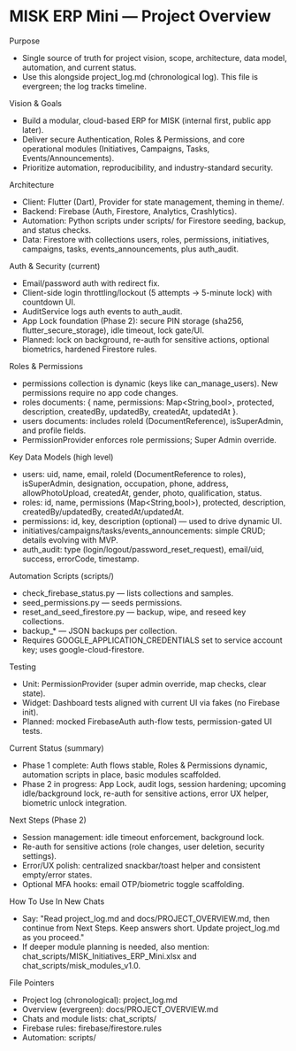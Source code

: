 # MISK ERP Mini — Project Overview

Purpose
- Single source of truth for project vision, scope, architecture, data model, automation, and current status.
- Use this alongside project_log.md (chronological log). This file is evergreen; the log tracks timeline.

Vision & Goals
- Build a modular, cloud-based ERP for MISK (internal first, public app later).
- Deliver secure Authentication, Roles & Permissions, and core operational modules (Initiatives, Campaigns, Tasks, Events/Announcements).
- Prioritize automation, reproducibility, and industry-standard security.

Architecture
- Client: Flutter (Dart), Provider for state management, theming in theme/.
- Backend: Firebase (Auth, Firestore, Analytics, Crashlytics).
- Automation: Python scripts under scripts/ for Firestore seeding, backup, and status checks.
- Data: Firestore with collections users, roles, permissions, initiatives, campaigns, tasks, events_announcements, plus auth_audit.

Auth & Security (current)
- Email/password auth with redirect fix.
- Client-side login throttling/lockout (5 attempts → 5-minute lock) with countdown UI.
- AuditService logs auth events to auth_audit.
- App Lock foundation (Phase 2): secure PIN storage (sha256, flutter_secure_storage), idle timeout, lock gate/UI.
- Planned: lock on background, re-auth for sensitive actions, optional biometrics, hardened Firestore rules.

Roles & Permissions
- permissions collection is dynamic (keys like can_manage_users). New permissions require no app code changes.
- roles documents: { name, permissions: Map<String,bool>, protected, description, createdBy, updatedBy, createdAt, updatedAt }.
- users documents: includes roleId (DocumentReference), isSuperAdmin, and profile fields.
- PermissionProvider enforces role permissions; Super Admin override.

Key Data Models (high level)
- users: uid, name, email, roleId (DocumentReference to roles), isSuperAdmin, designation, occupation, phone, address, allowPhotoUpload, createdAt, gender, photo, qualification, status.
- roles: id, name, permissions (Map<String,bool>), protected, description, createdBy/updatedBy, createdAt/updatedAt.
- permissions: id, key, description (optional) — used to drive dynamic UI.
- initiatives/campaigns/tasks/events_announcements: simple CRUD; details evolving with MVP.
- auth_audit: type (login/logout/password_reset_request), email/uid, success, errorCode, timestamp.

Automation Scripts (scripts/)
- check_firebase_status.py — lists collections and samples.
- seed_permissions.py — seeds permissions.
- reset_and_seed_firestore.py — backup, wipe, and reseed key collections.
- backup_* — JSON backups per collection.
- Requires GOOGLE_APPLICATION_CREDENTIALS set to service account key; uses google-cloud-firestore.

Testing
- Unit: PermissionProvider (super admin override, map checks, clear state).
- Widget: Dashboard tests aligned with current UI via fakes (no Firebase init).
- Planned: mocked FirebaseAuth auth-flow tests, permission-gated UI tests.

Current Status (summary)
- Phase 1 complete: Auth flows stable, Roles & Permissions dynamic, automation scripts in place, basic modules scaffolded.
- Phase 2 in progress: App Lock, audit logs, session hardening; upcoming idle/background lock, re-auth for sensitive actions, error UX helper, biometric unlock integration.

Next Steps (Phase 2)
- Session management: idle timeout enforcement, background lock.
- Re-auth for sensitive actions (role changes, user deletion, security settings).
- Error/UX polish: centralized snackbar/toast helper and consistent empty/error states.
- Optional MFA hooks: email OTP/biometric toggle scaffolding.

How To Use In New Chats
- Say: "Read project_log.md and docs/PROJECT_OVERVIEW.md, then continue from Next Steps. Keep answers short. Update project_log.md as you proceed."
- If deeper module planning is needed, also mention: chat_scripts/MISK_Initiatives_ERP_Mini.xlsx and chat_scripts/misk_modules_v1.0.

File Pointers
- Project log (chronological): project_log.md
- Overview (evergreen): docs/PROJECT_OVERVIEW.md
- Chats and module lists: chat_scripts/
- Firebase rules: firebase/firestore.rules
- Automation: scripts/

